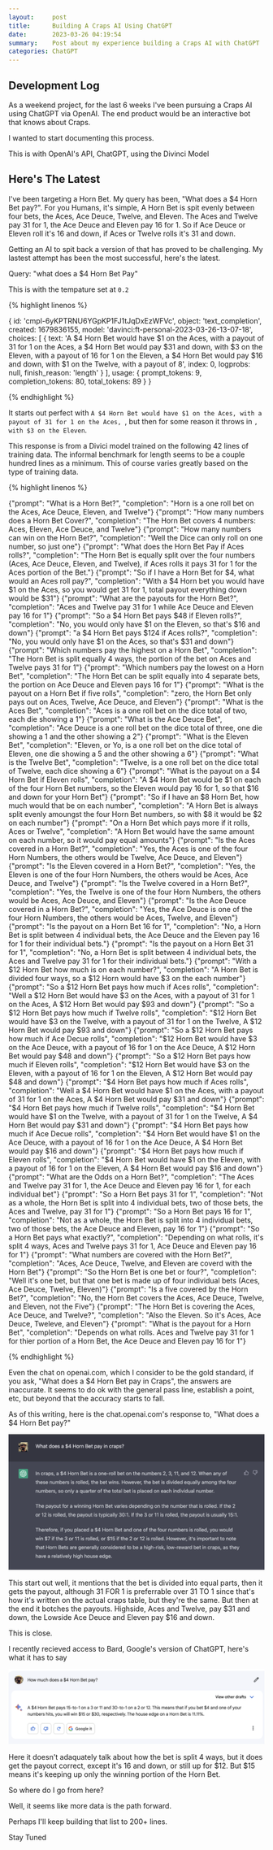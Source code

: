 ```yaml
---
layout:     post
title:      Building A Craps AI Using ChatGPT
date:       2023-03-26 04:19:54
summary:    Post about my experience building a Craps AI with ChatGPT
categories: ChatGPT
---
```


## Development Log

As a weekend project, for the last 6 weeks I've been pursuing a Craps AI using ChatGPT via OpenAI. The end product would be an interactive bot that knows about Craps. 

I wanted to start documenting this process. 

This is with OpenAI's API, ChatGPT, using the Divinci Model

## Here's The Latest

I've been targeting a Horn Bet. My query has been, "What does a $4 Horn Bet pay?". For you Humans, it's simple, A Horn Bet is spit evenly between four bets, the Aces, Ace Deuce, Twelve, and Eleven. The Aces and Twelve pay 31 for 1, the Ace Deuce and Eleven pay 16 for 1. So if Ace Deuce or Eleven roll it's 16 and down, if Aces or Twelve rolls it's 31 and down.

Getting an AI to spit back a version of that has proved to be challenging. My lastest attempt has been the most successful, here's the latest.

Query: "what does a $4 Horn Bet Pay"

This is with the tempature set at `0.2`

{% highlight linenos %}

{
    id: 'cmpl-6yKPTRNU6YGpKP1FJ1tJqDxEzWFVc',
    object: 'text_completion',
    created: 1679836155,
    model: 'davinci:ft-personal-2023-03-26-13-07-18',
    choices: [
        {
            text: 'A $4 Horn Bet would have $1 on the Aces, with a payout of 31 for 1 on the Aces, a $4 Horn Bet would pay $31 and down, with $3 on the Eleven, with a payout of 16 for 1 on the Eleven, a $4 Horn Bet would pay $16 and down, with $1 on the Twelve, with a payout of 8',
            index: 0,
            logprobs: null,
            finish_reason: 'length'
        }
    ],
    usage: { prompt_tokens: 9, completion_tokens: 80, total_tokens: 89 }
}


{% endhighlight %}

It starts out perfect with `A $4 Horn Bet would have $1 on the Aces, with a payout of 31 for 1 on the Aces, `, but then for some reason it throws in `, with $3 on the Eleven`. 

This response is from a Divici model trained on the following 42 lines of training data. The informal benchmark for length seems to be a couple hundred lines as a minimum. This of course varies greatly based on the type of training data.

{% highlight linenos %}

{"prompt": "What is a Horn Bet?", "completion": "Horn is a one roll bet on the Aces, Ace Deuce, Eleven, and Twelve"}
{"prompt": "How many numbers does a Horn Bet Cover?", "completion": "The Horn Bet covers 4 numbers: Aces, Eleven, Ace Deuce, and Twelve"}
{"prompt": "How many numbers can win on the Horn Bet?", "completion": "Well the Dice can only roll on one number, so just one"}
{"prompt": "What does the Horn Bet Pay if Aces rolls?", "completion": "The Horn Bet is equally split over the four numbers (Aces, Ace Deuce, Eleven, and Twelve), if Aces rolls it pays 31 for 1 for the Aces portion of the Bet."}
{"prompt": "So if I have a Horn Bet for $4, what would an Aces roll pay?", "completion": "With a $4 Horn bet you would have $1 on the Aces, so you would get 31 for 1, total payout everything down would be $31"}
{"prompt": "What are the payouts for the Horn Bet?", "completion": "Aces and Twelve pay 31 for 1 while Ace Deuce and Eleven pay 16 for 1"}
{"prompt": "So a $4 Horn Bet pays $48 if Eleven rolls?", "completion": "No, you would only have $1 on the Eleven, so that's $16 and down"}
{"prompt": "a $4 Horn Bet pays $124 if Aces rolls?", "completion": "No, you would only have $1 on the Aces, so that's $31 and down"}
{"prompt": "Which numbers pay the highest on a Horn Bet", "completion": "The Horn Bet is split equally 4 ways, the portion of the bet on Aces and Twelve pays 31 for 1"}
{"prompt": "Which numbers pay the lowest on a Horn Bet", "completion": "The Horn Bet can be split equally into 4 separate bets, the portion on Ace Deuce and Eleven pays 16 for 1"}
{"prompt": "What is the payout on a Horn Bet if five rolls", "completion": "zero, the Horn Bet only pays out on Aces, Twelve, Ace Deuce, and Eleven"}
{"prompt": "What is the Aces Bet", "completion": "Aces is a one roll bet on the dice total of two, each die showing a 1"}
{"prompt": "What is the Ace Deuce Bet", "completion": "Ace Deuce is a one roll bet on the dice total of three, one die showing a 1 and the other showing a 2"}
{"prompt": "What is the Eleven Bet", "completion": "Eleven, or Yo, is a one roll bet on the dice total of Eleven, one die showing a 5 and the other showing a 6"}
{"prompt": "What is the Twelve Bet", "completion": "Twelve, is a one roll bet on the dice total of Twelve, each dice showing a 6"}
{"prompt": "What is the payout on a $4 Horn Bet if Eleven rolls", "completion": "A $4 Horn Bet would be $1 on each of the four Horn Bet numbers, so the Eleven would pay 16 for 1, so that $16 and down for your Horn Bet"}
{"prompt": "So if I have an $8 Horn Bet, how much would that be on each number", "completion": "A Horn Bet is always split evenly amoungst the four Horn Bet numbers, so with $8 it would be $2 on each number"}
{"prompt": "On a Horn Bet which pays more if it rolls, Aces or Twelve", "completion": "A Horn Bet would have the same amount on each number, so it would pay equal amounts"}
{"prompt": "Is the Aces covered in a Horn Bet?", "completion": "Yes, the Aces is one of the four Horn Numbers, the others would be Twelve, Ace Deuce, and Eleven"}
{"prompt": "Is the Eleven covered in a Horn Bet?", "completion": "Yes, the Eleven is one of the four Horn Numbers, the others would be Aces, Ace Deuce, and Twelve"}
{"prompt": "Is the Twelve covered in a Horn Bet?", "completion": "Yes, the Twelve is one of the four Horn Numbers, the others would be Aces, Ace Deuce, and Eleven"}
{"prompt": "Is the Ace Deuce covered in a Horn Bet?", "completion": "Yes, the Ace Deuce is one of the four Horn Numbers, the others would be Aces, Twelve, and Eleven"}
{"prompt": "Is the payout on a Horn Bet 16 for 1", "completion": "No, a Horn Bet is split between 4 individual bets, the Ace Deuce and the Eleven pay 16 for 1 for their individual bets."}
{"prompt": "Is the payout on a Horn Bet 31 for 1", "completion": "No, a Horn Bet is split between 4 individual bets, the Aces and Twelve pay 31 for 1 for their individual bets."}
{"prompt": "With a $12 Horn Bet how much is on each number?", "completion": "A Horn Bet is divided four ways, so a $12 Horn would have $3 on the each number"}
{"prompt": "So a $12 Horn Bet pays how much if Aces rolls", "completion": "Well a $12 Horn Bet would have $3 on the Aces, with a payout of 31 for 1 on the Aces, A $12 Horn Bet would pay $93 and down"}
{"prompt": "So a $12 Horn Bet pays how much if Twelve rolls", "completion": "$12 Horn Bet would have $3 on the Twelve, with a payout of 31 for 1 on the Twelve, A $12 Horn Bet would pay $93 and down"}
{"prompt": "So a $12 Horn Bet pays how much if Ace Decue rolls", "completion": "$12 Horn Bet would have $3 on the Ace Deuce, with a payout of 16 for 1 on the Ace Deuce, A $12 Horn Bet would pay $48 and down"}
{"prompt": "So a $12 Horn Bet pays how much if Eleven rolls", "completion": "$12 Horn Bet would have $3 on the Eleven, with a payout of 16 for 1 on the Eleven, A $12 Horn Bet would pay $48 and down"}
{"prompt": "$4 Horn Bet pays how much if Aces rolls", "completion": "Well a $4 Horn Bet would have $1 on the Aces, with a payout of 31 for 1 on the Aces, A $4 Horn Bet would pay $31 and down"}
{"prompt": "$4 Horn Bet pays how much if Twelve rolls", "completion": "$4 Horn Bet would have $1 on the Twelve, with a payout of 31 for 1 on the Twelve, A $4 Horn Bet would pay $31 and down"}
{"prompt": "$4 Horn Bet pays how much if Ace Decue rolls", "completion": "$4 Horn Bet would have $1 on the Ace Deuce, with a payout of 16 for 1 on the Ace Deuce, A $4 Horn Bet would pay $16 and down"}
{"prompt": "$4 Horn Bet pays how much if Eleven rolls", "completion": "$4 Horn Bet would have $1 on the Eleven, with a payout of 16 for 1 on the Eleven, A $4 Horn Bet would pay $16 and down"}
{"prompt": "What are the Odds on a Horn Bet?", "completion": "The Aces and Twelve pay 31 for 1, the Ace Deuce and Eleven pay 16 for 1, for each individual bet"}
{"prompt": "So a Horn Bet pays 31 for 1", "completion": "Not as a whole, the Horn Bet is split into 4 individual bets, two of those bets, the Aces and Twelve, pay 31 for 1"}
{"prompt": "So a Horn Bet pays 16 for 1", "completion": "Not as a whole, the Horn Bet is split into 4 individual bets, two of those bets, the Ace Deuce and Eleven, pay 16 for 1"}
{"prompt": "So a Horn Bet pays what exactly?", "completion": "Depending on what rolls, it's split 4 ways, Aces and Twelve pays 31 for 1, Ace Deuce and Eleven pay 16 for 1"}
{"prompt": "What numbers are covered with the Horn Bet?", "completion": "Aces, Ace Deuce, Twelve, and Eleven are coverd with the Horn Bet"}
{"prompt": "So the Horn Bet is one bet or four?", "completion": "Well it's one bet, but that one bet is made up of four individual bets (Aces, Ace Deuce, Twelve, Eleven)"}
{"prompt": "Is a five covered by the Horn Bet?", "completion": "No, the Horn Bet covers the Aces, Ace Deuce, Twelve, and Eleven, not the Five"}
{"prompt": "The Horn Bet is covering the Aces, Ace Deuce, and Twelve?", "completion": "Also the Eleven. So it's Aces, Ace Deuce, Tweleve, and Eleven"}
{"prompt": "What is the payout for a Horn Bet", "completion": "Depends on what rolls. Aces and Twelve pay 31 for 1 for thier portion of a Horn Bet, the Ace Deuce and Eleven pay 16 for 1"}

{% endhighlight %}

Even the chat on openai.com, which I consider to be the gold standard, if you ask, "What does a $4 Horn Bet pay in Craps", the answers are inaccurate. It seems to do ok with the general pass line, establish a point, etc, but beyond that the accuracy starts to fall.

As of this writing, here is the chat.openai.com's response to, "What does a $4 Horn Bet pay?"

![chatgpt craps query](/assets/20230326/chatgpt-craps-query.png)

This start out well, it mentions that the bet is divided into equal parts, then it gets the payout, although 31 FOR 1 is preferrable over 31 TO 1 since that's how it's written on the actual craps table, but they're the same. But then at the end it botches the payouts. Highside, Aces and Twelve, pay $31 and down, the Lowside Ace Deuce and Eleven pay $16 and down.

This is close.

I recently recieved access to Bard, Google's version of ChatGPT, here's what it has to say

![bard craps query](/assets/20230326/bard-craps-query.png)

Here it doesn't adaquately talk about how the bet is split 4 ways, but it does get the payout correct, except it's 16 and down, or still up for $12. But $15 means it's keeping up only the winning portion of the Horn Bet.

So where do I go from here?

Well, it seems like more data is the path forward.

Perhaps I'll keep building that list to 200+ lines.

Stay Tuned